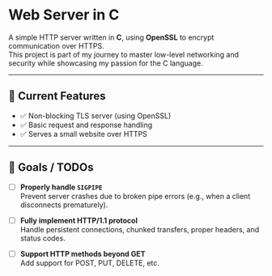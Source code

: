 # Web Server in C

A simple HTTP server written in **C**, using **OpenSSL** to encrypt communication over HTTPS.  
This project is part of my journey to master low-level networking and security while showcasing my passion for the C language.

---

## 🚀 Current Features

- ✅ Non-blocking TLS server (using OpenSSL)
- ✅ Basic request and response handling
- ✅ Serves a small website over HTTPS

---

## 🧠 Goals / TODOs

- [ ] **Properly handle `SIGPIPE`**  
  Prevent server crashes due to broken pipe errors (e.g., when a client disconnects prematurely).

- [ ] **Fully implement HTTP/1.1 protocol**  
  Handle persistent connections, chunked transfers, proper headers, and status codes.

- [ ] **Support HTTP methods beyond GET**  
  Add support for POST, PUT, DELETE, etc.
